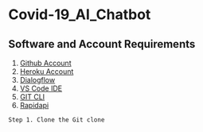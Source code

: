 # Covid-19_AI_Chatbot


## Software and Account Requirements 
1. [Github Account](https://github.com/)
2. [Heroku Account](https://id.heroku.com/login)
3. [Dialogflow](https://dialogflow.cloud.google.com/)
4. [VS Code IDE](https://code.visualstudio.com/download)
5. [GIT CLI](https://git-scm.com/downloads)
6. [Rapidapi](https://rapidapi.com/)


```
Step 1. Clone the Git clone 
```